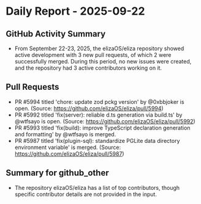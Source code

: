 # Daily Report - 2025-09-22

## GitHub Activity Summary
- From September 22-23, 2025, the elizaOS/eliza repository showed active development with 3 new pull requests, of which 2 were successfully merged. During this period, no new issues were created, and the repository had 3 active contributors working on it.

## Pull Requests
- PR #5994 titled 'chore: update zod pckg version' by @0xbbjoker is open. (Source: https://github.com/elizaOS/eliza/pull/5994)
- PR #5992 titled 'fix(server): reliable d.ts generation via build.ts' by @wtfsayo is open. (Source: https://github.com/elizaOS/eliza/pull/5992)
- PR #5993 titled 'fix(build): improve TypeScript declaration generation and formatting' by @wtfsayo is merged.
- PR #5987 titled 'fix(plugin-sql): standardize PGLite data directory environment variable' is merged. (Source: https://github.com/elizaOS/eliza/pull/5987)

## Summary for github_other
- The repository elizaOS/eliza has a list of top contributors, though specific contributor details are not provided in the input.